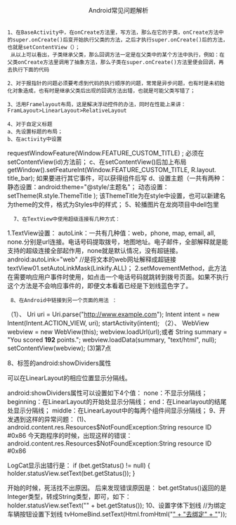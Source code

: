 
                                                Android常见问题解析
                                                

    1、在BaseActivity中，在onCreate方法里，写方法，那么在它的子类，onCreate方法中的super.onCreate()后变开始执行父类的方法，之后才执行super.onCreate()后的方法，也就是setContentView（）；
     从以上可以看出，子类继承父类，那么回调方法一定是在父类中的某个方法中执行，例如：在父类onCreate方法里调用了抽象方法，那么子类在super.onCreate()方法里便会回调，再去执行下面的代码

    2、对于报指针的问题必须要考虑到代码的执行顺序的问题，常常是异步问题，也有时是未初始化对象造成，也有时是继承父类后出现的回调方法出错，也就是可能父类写错了；

    3、活用Framelayout布局，这是解决浮动控件的办法，同时在性能上来讲：FramLayout>LinearLayout>RelativeLayout

    4、对于自定义标题
    a、先设置标题的布局；
    b、在activity中设置
requestWindowFeature(Window.FEATURE_CUSTOM_TITLE) ;
必须在setContentView(id)方法前；
     c、在setContentView()后加上布局
getWindow().setFeatureInt(Window.FEATURE_CUSTOM_TITLE, R.layout. title_bar);
如果要进行其它事件，可以获得组件后写
    d、设置主题（一共有两种：
                         静态设置：android:theme="@style/主题名"；
                         动态设置：
                                         setTheme(R.style.ThemeTitle );
                                          该ThemeTitle为在style中设置，也可以新建名为theme的文件，格式为Styles中的样式；
      5、轮播图片在龙岗项目中dell包里

      7、在TextView中使用超级连接有几种方式：
  1.TextView设置：
 autoLink：一共有几种值：web，phone, map, email, all, none.分别是url连接。电话号码提取拨号，地图地址。电子邮件，全部解释就是能支持的超级连接全部起作用，none就是默认情况，没有超链接。
android:autoLink="web" //是将文本的web网址解释成超链接
textView01.setAutoLinkMask(Linkify.ALL)； 
2.setMovementMethod，此方法在需要响应用户事件时使用，如点击一个电话号码就跳转到拨号页面。如果不执行这个方法是不会响应事件的，即便文本看着已经是下划线蓝色字了。

     8、在Android中链接到另一个页面的用法 ：    

（1）、 Uri uri = Uri.parse("http://www.example.com");
 Intent intent = new Intent(Intent.ACTION_VIEW, uri);
 startActivity(intent);
（2）、
 WebView webview = new WebView(this);
webview.loadUrl(url);或者
String summary = "<html><body>You scored <b>192</b> points.</body></html>";
 webview.loadData(summary, "text/html", null);
 setContentView(webview);
(3)第7点

   8、<LinearLayout>标签的android:showDividers属性

可以在LinearLayout的相应位置显示分隔线。

android:showDividers属性可以设置如下4个值：
none：不显示分隔线；
beginning：在LinearLayout的开始处显示分隔线；
end：在Linearlayout的结尾处显示分隔线；
middle：在LinearLayout中的每两个组件间显示分隔线；
  9、开发遇到这样的异常问题：
(1)、android.content.res.Resources$NotFoundException:String resource ID #0x86
今天跑程序的时候，出现这样的错误：
android.content.res.Resources$NotFoundException:String resource ID #0x86

LogCat显示出错行是：
if (bet.getStatus() != null) {
            holder.statusView.setText(bet.getStatus());
}

开始的时候，死活找不出原因。
后来发现错误原因是：
           bet.getStatus()返回的是Integer类型，转成String类型，即可，如下：           
           holder.statusView.setText("" + bet.getStatus());
10、设置字体下划线
//为绑定车辆按钮设置下划线
tvHomeBind.setText(Html.fromHtml("<u>" + "去绑定" + "</u>"));
